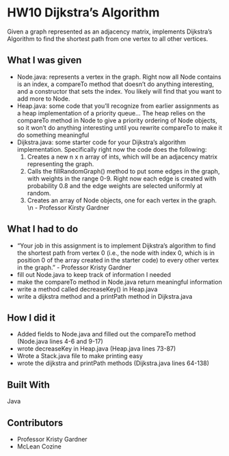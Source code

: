 # HW10 Dijkstra’s Algorithm
Given a graph represented as an adjacency matrix, implements Dijkstra’s Algorithm to find the shortest path from one vertex to all other vertices. 

## What I was given
* Node.java: represents a vertex in the graph. Right now all Node contains is an index, a compareTo method that doesn’t do anything interesting, and a constructor that sets the index. You likely will find that you want to add more to Node.
* Heap.java: some code that you’ll recognize from earlier assignments as a heap implementation of a priority queue… The heap relies on the compareTo method in Node to give a priority ordering of Node objects, so it won’t do anything interesting until you rewrite compareTo to make it do something meaningful
* Dijkstra.java: some starter code for your Dijkstra’s algorithm implementation. Specifically right now the code does the following:
	1. Creates a new n x n array of ints, which will be an adjacency matrix representing the graph.
	2. Calls the fillRandomGraph() method to put some edges in the graph, with weights in the range 0-9. Right now each edge is created with probability 0.8 and the edge weights are selected uniformly at random.
	3. Creates an array of Node objects, one for each vertex in the graph.  
\n - Professor Kirsty Gardner
## What I had to do
* “Your job in this assignment is to implement Dijkstra’s algorithm to find the shortest path from vertex 0 (i.e., the node with index 0, which is in position 0 of the array created in the starter code) to every other vertex in the graph.” - Professor Kristy Gardner
* fill out Node.java to keep track of information I needed
* make the compareTo method in Node.java return meaningful information
* write a method called decreaseKey() in Heap.java
* write a dijkstra method and a printPath method in Dijkstra.java

## How I did it
* Added fields to Node.java and filled out the compareTo method (Node.java lines 4-6 and 9-17)
* wrote decreaseKey in Heap.java (Heap.java lines 73-87)
* Wrote a Stack.java file to make printing easy
* wrote the dijkstra and printPath methods (Dijkstra.java lines 64-138)

## Built With
Java

## Contributors
* Professor Kristy Gardner
* McLean Cozine
